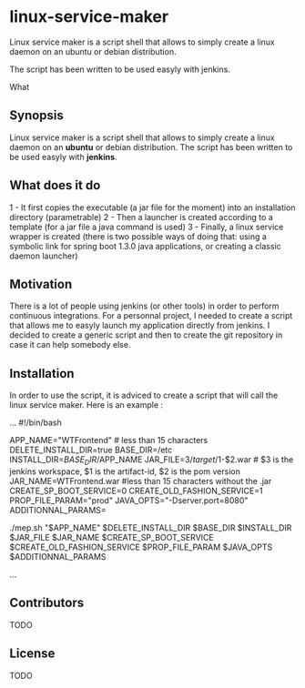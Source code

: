 # linux-service-maker

Linux service maker is a script shell that allows to simply create a linux daemon on an ubuntu or debian distribution.

The script has been written to be used easyly with jenkins.

What

## Synopsis

Linux service maker is a script shell that allows to simply create a linux daemon on an **ubuntu** or debian distribution.
The script has been written to be used easyly with **jenkins**.

## What does it do

1 - It first copies the executable (a jar file for the moment) into an installation directory (parametrable)
2 - Then a launcher is created according to a template (for a jar file a java command is used)
3 - Finally, a linux service wrapper is created (there is two possible ways of doing that: using a symbolic link for spring boot 1.3.0 java applications, or creating a classic daemon launcher)

## Motivation
There is a lot of people using jenkins (or other tools) in order to perform continuous integrations.
For a personnal project, I needed to create a script that allows me to easyly launch my application directly from jenkins.
I decided to create a generic script and then to create the git repository in case it can help somebody else.

## Installation

In order to use the script, it is adviced to create a script that will call the linux service maker.
Here is an example : 

...
#!/bin/bash

APP_NAME="WTFrontend" # less than 15 characters
DELETE_INSTALL_DIR=true
BASE_DIR=/etc
INSTALL_DIR=$BASE_DIR/$APP_NAME
JAR_FILE=$3/target/$1-$2.war # $3 is the jenkins workspace, $1 is the artifact-id, $2 is the pom version
JAR_NAME=WTFrontend.war #less than 15 characters without the .jar
CREATE_SP_BOOT_SERVICE=0
CREATE_OLD_FASHION_SERVICE=1
PROP_FILE_PARAM="prod"
JAVA_OPTS="-Dserver.port=8080"
ADDITIONNAL_PARAMS=

./mep.sh "$APP_NAME" $DELETE_INSTALL_DIR $BASE_DIR $INSTALL_DIR $JAR_FILE $JAR_NAME $CREATE_SP_BOOT_SERVICE $CREATE_OLD_FASHION_SERVICE $PROP_FILE_PARAM $JAVA_OPTS $ADDITIONNAL_PARAMS

...


## Contributors
TODO

## License
TODO
